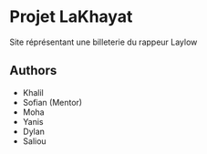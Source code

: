 
# Projet LaKhayat

Site réprésentant une billeterie du rappeur Laylow

## Authors

- Khalil
- Sofian (Mentor)
- Moha
- Yanis
- Dylan
- Saliou

